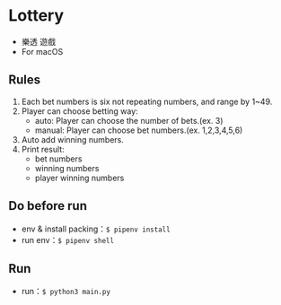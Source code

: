 # Lottery

- 樂透 遊戲
- For macOS

## Rules
1. Each bet numbers is six not repeating numbers, and range by 1~49.
2. Player can choose betting way:
    - auto: Player can choose the number of bets.(ex. 3)
    - manual: Player can choose bet numbers.(ex. 1,2,3,4,5,6)
3. Auto add winning numbers.
4. Print result:
    - bet numbers
    - winning numbers
    - player winning numbers

## Do before run
- env & install packing：`$ pipenv install`
- run env：`$ pipenv shell`

## Run
- run：`$ python3 main.py`
